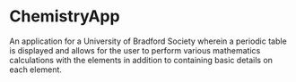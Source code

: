 # ChemistryApp
An application for a University of Bradford Society wherein a periodic table is displayed and allows for the user to perform various mathematics calculations with the elements in addition to containing basic details on each element.
